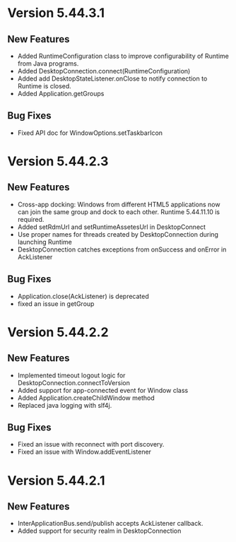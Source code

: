 # Version 5.44.3.1

## New Features

* Added RuntimeConfiguration class to improve configurability of Runtime from Java programs.
* Added DesktopConnection.connect(RuntimeConfiguration)
* Added add DesktopStateListener.onClose to notify connection to Runtime is closed.
* Added Application.getGroups

## Bug Fixes
* Fixed API doc for WindowOptions.setTaskbarIcon

# Version 5.44.2.3
## New Features
* Cross-app docking: Windows from different HTML5 applications now can join the same group and dock to each other.  Runtime 5.44.11.10 is required.
* Added setRdmUrl and setRuntimeAssetesUrl in DesktopConnect
* Use proper names for threads created by DesktopConnection during launching Runtime
* DesktopConnection catches exceptions from onSuccess and onError in AckListener

## Bug Fixes
* Application.close(AckListener) is deprecated
* fixed an issue in getGroup

# Version 5.44.2.2
## New Features
* Implemented timeout logout logic for DesktopConnection.connectToVersion
* Added support for app-connected event for Window class
* Added Application.createChildWindow method
* Replaced java logging with slf4j.

## Bug Fixes
* Fixed an issue with reconnect with port discovery.
* Fixed an issue with Window.addEventListener

# Version 5.44.2.1
## New Features
* InterApplicationBus.send/publish accepts AckListener callback.
* Added support for security realm in DesktopConnection
